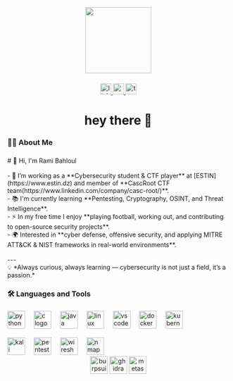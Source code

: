 <div align="center">
  <img height="150" src="https://media.giphy.com/media/M9gbBd9nbDrOTu1Mqx/giphy.gif"  />
</div>

###

<div align="center">
  <!-- LinkedIn -->
  <a href="https://www.linkedin.com/in/ramibahloul-573846230" target="_blank">
    <img src="https://img.shields.io/static/v1?message=LinkedIn&logo=linkedin&label=&color=0077B5&logoColor=white&labelColor=&style=for-the-badge" height="25" alt="linkedin logo"  />
  </a>

  <!-- Gmail -->
  <a href="mailto:r_bahloul@estin.dz" target="_blank">
    <img src="https://img.shields.io/static/v1?message=Gmail&logo=gmail&label=&color=D14836&logoColor=white&labelColor=&style=for-the-badge" height="25" alt="gmail logo"  />
  </a>

  <!-- TryHackMe -->
  <a href="https://tryhackme.com/p/rbahloul" target="_blank">
    <img src="https://img.shields.io/static/v1?message=TryHackMe&logo=tryhackme&label=&color=88cc14&logoColor=white&labelColor=&style=for-the-badge" height="25" alt="tryhackme logo"  />
  </a>
</div>


###

<h1 align="center">hey there 👋</h1>

###

<h3 align="left">👩‍💻  About Me</h3>

###

<p align="left"># 👋 Hi, I'm Rami Bahloul<br><br>- 🔭 I’m working as a **Cybersecurity student & CTF player** at [ESTIN](https://www.estin.dz) and member of **CascRoot CTF team(https://www.linkedin.com/company/casc-root/)**.  <br>- 📚 I'm currently learning **Pentesting, Cryptography, OSINT, and Threat Intelligence**.  <br>- ⚡ In my free time I enjoy **playing football, working out, and contributing to open-source security projects**.  <br>- 🌍 Interested in **cyber defense, offensive security, and applying MITRE ATT&CK & NIST frameworks in real-world environments**.  <br><br>---<br>💡 *Always curious, always learning — cybersecurity is not just a field, it’s a passion.*</p>

###

<h3 align="left">🛠 Languages and Tools</h3>

###

<div align="left">
  <!-- Programming & Dev -->
  <img src="https://cdn.jsdelivr.net/gh/devicons/devicon/icons/python/python-original.svg" height="40" alt="python logo"/>
  <img width="12"/>
  <img src="https://cdn.jsdelivr.net/gh/devicons/devicon/icons/c/c-original.svg" height="40" alt="c logo"/>
  <img width="12"/>
  <img src="https://cdn.jsdelivr.net/gh/devicons/devicon/icons/java/java-original.svg" height="40" alt="java logo"/>
  <img width="12"/>
  <img src="https://cdn.jsdelivr.net/gh/devicons/devicon/icons/linux/linux-original.svg" height="40" alt="linux logo"/>
  <img width="12"/>
  <img src="https://cdn.jsdelivr.net/gh/devicons/devicon/icons/vscode/vscode-original.svg" height="40" alt="vscode logo"/>
  <img width="12"/>
  <img src="https://cdn.jsdelivr.net/gh/devicons/devicon/icons/docker/docker-original.svg" height="40" alt="docker logo"/>
  <img width="12"/>
  <img src="https://cdn.jsdelivr.net/gh/devicons/devicon/icons/kubernetes/kubernetes-plain.svg" height="40" alt="kubernetes logo"/>
  <br><br>
  <!-- Cybersecurity & Crypto -->
  <img src="https://img.icons8.com/color/48/kali-linux.png" height="40" alt="kali linux"/>
  <img width="12"/>
  <img src="https://www.kali.org/images/kali-tools-logo.svg" height="40" alt="pentest tools"/>
  <img width="12"/>
  <img src="https://www.wireshark.org/assets/img/wireshark-logo.png" height="40" alt="wireshark"/>
  <img width="12"/>
  <img src="https://nmap.org/images/nmap-logo-256x256.png" height="40" alt="nmap"/>
  <img width="12"/>
  <div align="center">

  <!-- BurpSuite (custom logo) -->
  <img src="https://portswigger.net/burp/images/logo.svg" height="40" alt="burpsuite logo" />

  <!-- Ghidra (simpleicons support) -->
  <img src="https://cdn.simpleicons.org/ghidra/FF0000" height="40" alt="ghidra logo" />

  <!-- Metasploit (custom logo) -->
  <img src="https://www.metasploit.com/img/metasploit-logo.png" height="40" alt="metasploit logo" />

</div>

  
  
</div>

###

